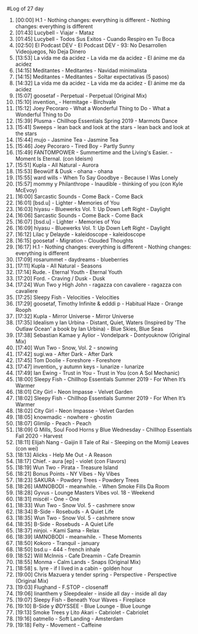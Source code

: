 #Log of 27 day

1. [00:00] H.1 - Nothing changes: everything is different - Nothing changes: everything is different
1. [01:43] Lucybell - Viajar - Mataz
1. [01:45] Lucybell - Todos Sus Exitos - Cuando Respiro en Tu Boca
1. [02:50] El Podcast DEV - El Podcast DEV - 93: No Desarrollen Videojuegos, No Deja Dinero
1. [13:53] La vida me da acidez - La vida me da acidez - El ánime me da acidez
1. [14:15] Meditantes - Meditantes - Navidad minimalista
1. [14:15] Meditantes - Meditantes - Soltar expectativas (5 pasos)
1. [14:32] La vida me da acidez - La vida me da acidez - El ánime me da acidez
1. [15:07] goosetaf - Perpetual - Perpetual (Original Mix)
1. [15:10] invention_ - Hermitage - Birchvale
1. [15:12] Joey Pecoraro - What a Wonderful Thing to Do - What a Wonderful Thing to Do
1. [15:39] Plusma - Chillhop Essentials Spring 2019 - Marmots Dance
1. [15:41] Sweeps - lean back and look at the stars - lean back and look at the stars
1. [15:44] mujo - Jasmine Tea - Jasmine Tea
1. [15:46] Joey Pecoraro - Tired Boy - Partly Sunny
1. [15:49] FANTOMPOWER - Summertime and the Living's Easier. - Moment Is Eternal. (con Ideism)
1. [15:51] Kupla - All Natural - Aurora
1. [15:53] Beowülf & Dusk - ohana - ohana
1. [15:55] ward wills - When To Say Goodbye - Because I Was Lonely
1. [15:57] mommy y Philanthrope - Inaudible - thinking of you (con Kyle McEvoy)
1. [16:00] Sarcastic Sounds - Come Back - Come Back
1. [16:01] [bsd.u] - Lighter - Memories of You
1. [16:03] hiyasu - Bluewerks Vol. 1: Up Down Left Right - Daylight
1. [16:06] Sarcastic Sounds - Come Back - Come Back
1. [16:07] [bsd.u] - Lighter - Memories of You
1. [16:09] hiyasu - Bluewerks Vol. 1: Up Down Left Right - Daylight
1. [16:12] Lilac y Delayde - kaleidoscope - kaleidoscope
1. [16:15] goosetaf - Migration - Clouded Thoughts
1. [16:17] H.1 - Nothing changes: everything is different - Nothing changes: everything is different
1. [17:09] rosarummet - daydreams - blueberries
1. [17:11] Kupla - All Natural - Seasons
1. [17:14] Rude. - Eternal Youth - Eternal Youth
1. [17:20] Ford. - Craving / Dusk - Dusk
1. [17:24] Wun Two y High John - ragazza con cavaliere - ragazza con cavaliere
1. [17:25] Sleepy Fish - Velocities - Velocities
1. [17:29] goosetaf, Timothy Infinite & edddi p - Habitual Haze - Orange Rooph
1. [17:32] Kupla - Mirror Universe - Mirror Universe
1. [17:35] Idealism y Ian Urbina - Distant, Quiet, Waters (Inspired by 'The Outlaw Ocean' a book by Ian Urbina) - Blue Skies, Blue Seas
1. [17:38] Sebastian Kamae y Aylior - Vondelpark - Dontyouknow (Original Mix)
1. [17:40] Wun Two - Snow, Vol. 2 - snowing
1. [17:42] sugi.wa - After Dark - After Dark
1. [17:45] Tom Doolie - Foreshore - Foreshore
1. [17:47] invention_ y autumn keys - lunarize - lunarize
1. [17:49] Ian Ewing - Trust in You - Trust in You (con A Sol Mechanic)
1. [18:00] Sleepy Fish - Chillhop Essentials Summer 2019 - For When It’s Warmer
1. [18:01] City Girl - Neon Impasse - Velvet Garden
1. [18:02] Sleepy Fish - Chillhop Essentials Summer 2019 - For When It’s Warmer
1. [18:02] City Girl - Neon Impasse - Velvet Garden
1. [18:05] knowmadic - nowhere - ghostin
1. [18:07] Glimlip - Peach - Peach
1. [18:09] G Mills, Soul Food Horns y Blue Wednesday - Chillhop Essentials Fall 2020 - Harvest
1. [18:11] Elijah Nang - Gaijin II Tale of Rai - Sleeping on the Momiji Leaves (con wei)
1. [18:13] Alicks - Help Me Out - A Reason
1. [18:17] Chief. - aura [ep] - violet (con Flavors)
1. [18:19] Wun Two - Pirata - Treasure Island
1. [18:21] Bonus Points - NY Vibes - Ny Vibes
1. [18:23] SAKURA - Powdery Trees - Powdery Trees
1. [18:26] IAMNOBODI - meanwhile. - When Smoke Fills Da Room
1. [18:28] Gyvus - Lounge Masters Vibes vol. 18 - Weekend
1. [18:31] miscél - One - One
1. [18:33] Wun Two - Snow Vol. 5 - cashmere snow
1. [18:34] B-Side - Rosebuds - A Quiet Life
1. [18:35] Wun Two - Snow Vol. 5 - cashmere snow
1. [18:35] B-Side - Rosebuds - A Quiet Life
1. [18:37] ninjoi. - Kami Sama - Relax
1. [18:39] IAMNOBODI - meanwhile. - These Moments
1. [18:50] Kokoro - Tranquil - january
1. [18:50] bsd.u - 444 - french inhale
1. [18:52] Will McInnis - Cafe Dreamin - Cafe Dreamin
1. [18:55] Monma - Calm Lands - Snaps (Original Mix)
1. [18:58] s. lyre - if I lived in a cabin - golden hour
1. [19:00] Chris Mazuera y tender spring - Perspective - Perspective (Original Mix)
1. [19:03] Flughand - F.STOP - closenaff
1. [19:06] linanthem y Sleepdealer - inside all day - inside all day
1. [19:07] Sleepy Fish - Beneath Your Waves - Fireplace
1. [19:10] B-Side y ØDYSSEE - Blue Lounge - Blue Lounge
1. [19:13] Smoke Trees y Lito Akari - Cabriolet - Cabriolet
1. [19:16] oatmello - Soft Landing - Amsterdam
1. [19:18] Felty - Movement - Caffeine
